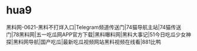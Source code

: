 # hua9
黑料网-0621-黑料不打烊入口|Telegram频道传送门|74猫导航主站|74猫传送门|78黑料网|五一吃瓜网APP官方下载|黑料曝料网|黑料大事记|51今日吃瓜少女神探|黑料网导航|国产吃瓜|最新吃瓜视频网站黑料视频在线看|881比鸭
